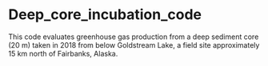 # Deep_core_incubation_code
This code evaluates greenhouse gas production from a deep sediment core (20 m) taken in 2018 from below Goldstream Lake, a field site approximately 15 km north of Fairbanks, Alaska.
